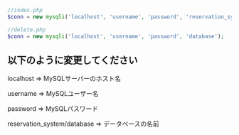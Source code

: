 ```php
//index.php
$conn = new mysqli('localhost', 'username', 'password', 'reservation_system');
```
```php
//delete.php
$conn = new mysqli('localhost', 'username', 'password', 'database');
```
## 以下のように変更してください
localhost => MySQLサーバーのホスト名

username => MySQLユーザー名

password => MySQLパスワード

reservation_system/database => データベースの名前
